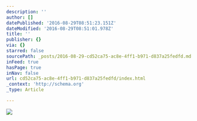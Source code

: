 ```yaml
---
description: ''
author: []
datePublished: '2016-08-29T08:51:23.151Z'
dateModified: '2016-08-29T08:51:01.978Z'
title: ''
publisher: {}
via: {}
starred: false
sourcePath: _posts/2016-08-29-cd52ca75-ac8e-4ff1-b971-d837a25fedfd.md
inFeed: true
hasPage: true
inNav: false
url: cd52ca75-ac8e-4ff1-b971-d837a25fedfd/index.html
_context: 'http://schema.org'
_type: Article

---
```

![](https://the-grid-user-content.s3-us-west-2.amazonaws.com/eab3bf25-34e1-41b6-93e4-6c6458b2fd9b.jpg)